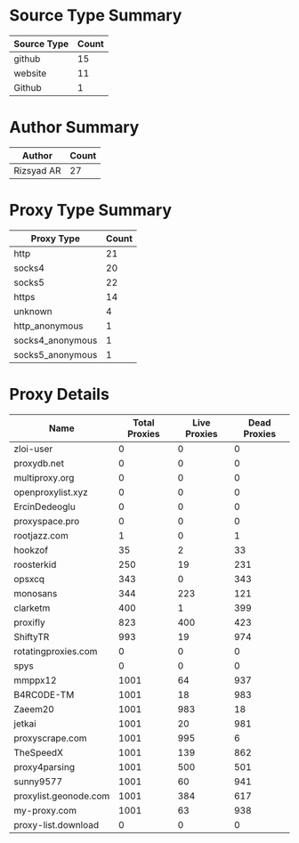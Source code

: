 # Source Type Summary

| Source Type | Count |
|-------------|-------|
| github | 15 |
| website | 11 |
| Github | 1 |


# Author Summary

| Author | Count |
|--------|-------|
| Rizsyad AR | 27 |


# Proxy Type Summary

| Proxy Type | Count |
|------------|-------|
| http | 21 |
| socks4 | 20 |
| socks5 | 22 |
| https | 14 |
| unknown | 4 |
| http_anonymous | 1 |
| socks4_anonymous | 1 |
| socks5_anonymous | 1 |


# Proxy Details

| Name | Total Proxies | Live Proxies | Dead Proxies |
|------|---------------|--------------|---------------|
| zloi-user | 0 | 0 | 0 |
| proxydb.net | 0 | 0 | 0 |
| multiproxy.org | 0 | 0 | 0 |
| openproxylist.xyz | 0 | 0 | 0 |
| ErcinDedeoglu | 0 | 0 | 0 |
| proxyspace.pro | 0 | 0 | 0 |
| rootjazz.com | 1 | 0 | 1 |
| hookzof | 35 | 2 | 33 |
| roosterkid | 250 | 19 | 231 |
| opsxcq | 343 | 0 | 343 |
| monosans | 344 | 223 | 121 |
| clarketm | 400 | 1 | 399 |
| proxifly | 823 | 400 | 423 |
| ShiftyTR | 993 | 19 | 974 |
| rotatingproxies.com | 0 | 0 | 0 |
| spys | 0 | 0 | 0 |
| mmppx12 | 1001 | 64 | 937 |
| B4RC0DE-TM | 1001 | 18 | 983 |
| Zaeem20 | 1001 | 983 | 18 |
| jetkai | 1001 | 20 | 981 |
| proxyscrape.com | 1001 | 995 | 6 |
| TheSpeedX | 1001 | 139 | 862 |
| proxy4parsing | 1001 | 500 | 501 |
| sunny9577 | 1001 | 60 | 941 |
| proxylist.geonode.com | 1001 | 384 | 617 |
| my-proxy.com | 1001 | 63 | 938 |
| proxy-list.download | 0 | 0 | 0 |
